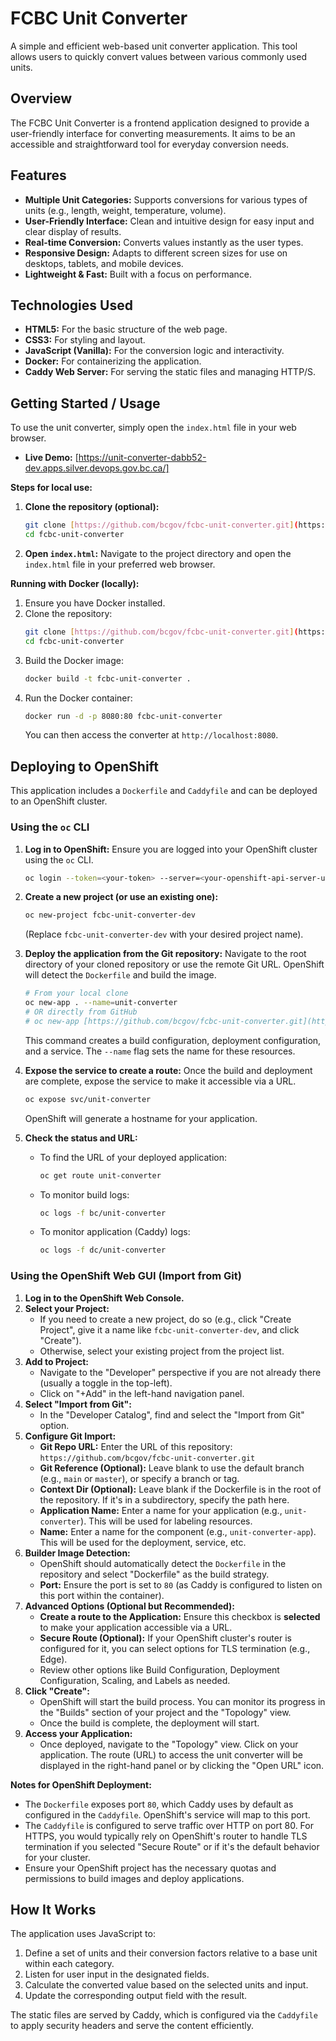 # FCBC Unit Converter

A simple and efficient web-based unit converter application. This tool allows users to quickly convert values between various commonly used units.

## Overview

The FCBC Unit Converter is a frontend application designed to provide a user-friendly interface for converting measurements. It aims to be an accessible and straightforward tool for everyday conversion needs.

## Features

* **Multiple Unit Categories:** Supports conversions for various types of units (e.g., length, weight, temperature, volume).
* **User-Friendly Interface:** Clean and intuitive design for easy input and clear display of results.
* **Real-time Conversion:** Converts values instantly as the user types.
* **Responsive Design:** Adapts to different screen sizes for use on desktops, tablets, and mobile devices.
* **Lightweight & Fast:** Built with a focus on performance.

## Technologies Used

* **HTML5:** For the basic structure of the web page.
* **CSS3:** For styling and layout.
* **JavaScript (Vanilla):** For the conversion logic and interactivity.
* **Docker:** For containerizing the application.
* **Caddy Web Server:** For serving the static files and managing HTTP/S.

## Getting Started / Usage

To use the unit converter, simply open the `index.html` file in your web browser.

* **Live Demo:** [https://unit-converter-dabb52-dev.apps.silver.devops.gov.bc.ca/]

**Steps for local use:**

1.  **Clone the repository (optional):**
    ```bash
    git clone [https://github.com/bcgov/fcbc-unit-converter.git](https://github.com/bcgov/fcbc-unit-converter.git)
    cd fcbc-unit-converter
    ```
2.  **Open `index.html`:**
    Navigate to the project directory and open the `index.html` file in your preferred web browser.

**Running with Docker (locally):**

1.  Ensure you have Docker installed.
2.  Clone the repository:
    ```bash
    git clone [https://github.com/bcgov/fcbc-unit-converter.git](https://github.com/bcgov/fcbc-unit-converter.git)
    cd fcbc-unit-converter
    ```
3.  Build the Docker image:
    ```bash
    docker build -t fcbc-unit-converter .
    ```
4.  Run the Docker container:
    ```bash
    docker run -d -p 8080:80 fcbc-unit-converter
    ```
    You can then access the converter at `http://localhost:8080`.

## Deploying to OpenShift

This application includes a `Dockerfile` and `Caddyfile` and can be deployed to an OpenShift cluster.

### Using the `oc` CLI

1.  **Log in to OpenShift:**
    Ensure you are logged into your OpenShift cluster using the `oc` CLI.
    ```bash
    oc login --token=<your-token> --server=<your-openshift-api-server-url>
    ```

2.  **Create a new project (or use an existing one):**
    ```bash
    oc new-project fcbc-unit-converter-dev
    ```
    (Replace `fcbc-unit-converter-dev` with your desired project name).

3.  **Deploy the application from the Git repository:**
    Navigate to the root directory of your cloned repository or use the remote Git URL. OpenShift will detect the `Dockerfile` and build the image.
    ```bash
    # From your local clone
    oc new-app . --name=unit-converter
    # OR directly from GitHub
    # oc new-app [https://github.com/bcgov/fcbc-unit-converter.git](https://github.com/bcgov/fcbc-unit-converter.git) --name=unit-converter
    ```
    This command creates a build configuration, deployment configuration, and a service. The `--name` flag sets the name for these resources.

4.  **Expose the service to create a route:**
    Once the build and deployment are complete, expose the service to make it accessible via a URL.
    ```bash
    oc expose svc/unit-converter
    ```
    OpenShift will generate a hostname for your application.

5.  **Check the status and URL:**
    * To find the URL of your deployed application:
        ```bash
        oc get route unit-converter
        ```
    * To monitor build logs:
        ```bash
        oc logs -f bc/unit-converter
        ```
    * To monitor application (Caddy) logs:
        ```bash
        oc logs -f dc/unit-converter
        ```

### Using the OpenShift Web GUI (Import from Git)

1.  **Log in to the OpenShift Web Console.**
2.  **Select your Project:**
    * If you need to create a new project, do so (e.g., click "Create Project", give it a name like `fcbc-unit-converter-dev`, and click "Create").
    * Otherwise, select your existing project from the project list.
3.  **Add to Project:**
    * Navigate to the "Developer" perspective if you are not already there (usually a toggle in the top-left).
    * Click on "+Add" in the left-hand navigation panel.
4.  **Select "Import from Git":**
    * In the "Developer Catalog", find and select the "Import from Git" option.
5.  **Configure Git Import:**
    * **Git Repo URL:** Enter the URL of this repository: `https://github.com/bcgov/fcbc-unit-converter.git`
    * **Git Reference (Optional):** Leave blank to use the default branch (e.g., `main` or `master`), or specify a branch or tag.
    * **Context Dir (Optional):** Leave blank if the Dockerfile is in the root of the repository. If it's in a subdirectory, specify the path here.
    * **Application Name:** Enter a name for your application (e.g., `unit-converter`). This will be used for labeling resources.
    * **Name:** Enter a name for the component (e.g., `unit-converter-app`). This will be used for the deployment, service, etc.
6.  **Builder Image Detection:**
    * OpenShift should automatically detect the `Dockerfile` in the repository and select "Dockerfile" as the build strategy.
    * **Port:** Ensure the port is set to `80` (as Caddy is configured to listen on this port within the container).
7.  **Advanced Options (Optional but Recommended):**
    * **Create a route to the Application:** Ensure this checkbox is **selected** to make your application accessible via a URL.
    * **Secure Route (Optional):** If your OpenShift cluster's router is configured for it, you can select options for TLS termination (e.g., Edge).
    * Review other options like Build Configuration, Deployment Configuration, Scaling, and Labels as needed.
8.  **Click "Create":**
    * OpenShift will start the build process. You can monitor its progress in the "Builds" section of your project and the "Topology" view.
    * Once the build is complete, the deployment will start.
9.  **Access your Application:**
    * Once deployed, navigate to the "Topology" view. Click on your application. The route (URL) to access the unit converter will be displayed in the right-hand panel or by clicking the "Open URL" icon.

**Notes for OpenShift Deployment:**
* The `Dockerfile` exposes port `80`, which Caddy uses by default as configured in the `Caddyfile`. OpenShift's service will map to this port.
* The `Caddyfile` is configured to serve traffic over HTTP on port 80. For HTTPS, you would typically rely on OpenShift's router to handle TLS termination if you selected "Secure Route" or if it's the default behavior for your cluster.
* Ensure your OpenShift project has the necessary quotas and permissions to build images and deploy applications.

## How It Works

The application uses JavaScript to:
1.  Define a set of units and their conversion factors relative to a base unit within each category.
2.  Listen for user input in the designated fields.
3.  Calculate the converted value based on the selected units and input.
4.  Update the corresponding output field with the result.

The static files are served by Caddy, which is configured via the `Caddyfile` to apply security headers and serve the content efficiently.
